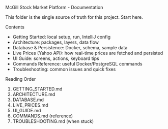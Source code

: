 McGill Stock Market Platform - Documentation

This folder is the single source of truth for this project. Start here.

Contents
- Getting Started: local setup, run, IntelliJ config
- Architecture: packages, layers, data flow
- Database & Persistence: Docker, schema, sample data
- Live Prices (Yahoo API): how real-time prices are fetched and persisted
- UI Guide: screens, actions, keyboard tips
- Commands Reference: useful Docker/PostgreSQL commands
- Troubleshooting: common issues and quick fixes

Reading Order
1) GETTING_STARTED.md
2) ARCHITECTURE.md
3) DATABASE.md
4) LIVE_PRICES.md
5) UI_GUIDE.md
6) COMMANDS.md (reference)
7) TROUBLESHOOTING.md (when stuck)



